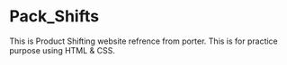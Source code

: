 # Pack_Shifts
 This is Product Shifting website refrence from porter. This is for practice purpose using HTML & CSS.
